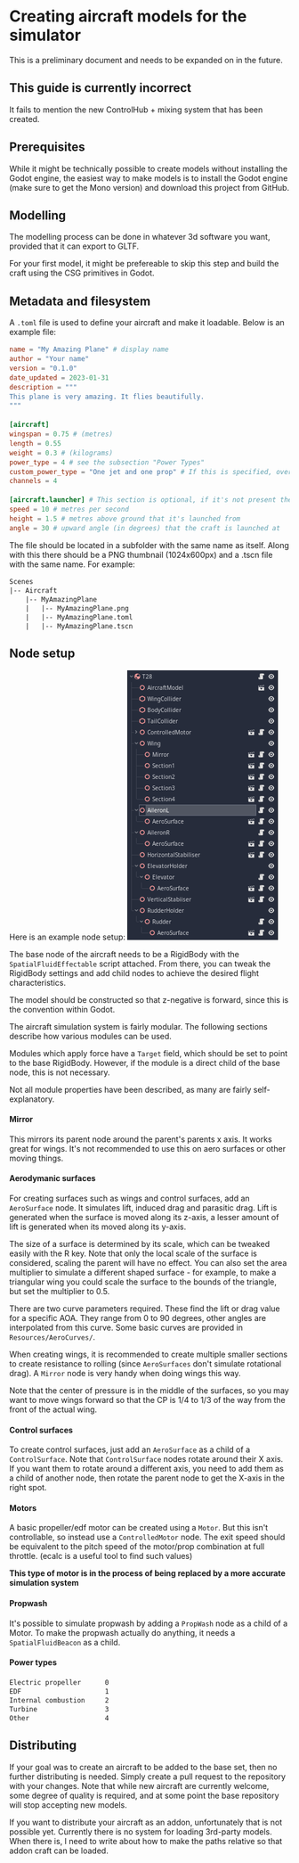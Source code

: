 # Creating aircraft models for the simulator

This is a preliminary document and needs to be expanded on in the future.

## **This guide is currently incorrect**

It fails to mention the new ControlHub + mixing system that has been created.

## Prerequisites

While it might be technically possible to create models without installing the Godot engine, the easiest way to make models is to install the Godot engine (make sure to get the Mono version) and download this project from GitHub.

## Modelling

The modelling process can be done in whatever 3d software you want, provided that it can export to GLTF.

For your first model, it might be prefereable to skip this step and build the craft using the CSG primitives in Godot.

## Metadata and filesystem

A `.toml` file is used to define your aircraft and make it loadable. Below is an example file:

```toml
name = "My Amazing Plane" # display name
author = "Your name"
version = "0.1.0"
date_updated = 2023-01-31
description = """
This plane is very amazing. It flies beautifully.
"""

[aircraft]
wingspan = 0.75 # (metres)
length = 0.55
weight = 0.3 # (kilograms)
power_type = 4 # see the subsection "Power Types"
custom_power_type = "One jet and one prop" # If this is specified, overrides the power type specified above
channels = 4

[aircraft.launcher] # This section is optional, if it's not present then the craft is placed on the ground
speed = 10 # metres per second
height = 1.5 # metres above ground that it's launched from
angle = 30 # upward angle (in degrees) that the craft is launched at
```

The file should be located in a subfolder with the same name as itself. Along with this there should be a PNG thumbnail (1024x600px) and a .tscn file with the same name. For example:
```
Scenes
|-- Aircraft
    |-- MyAmazingPlane
    |   |-- MyAmazingPlane.png
    |   |-- MyAmazingPlane.toml
    |   |-- MyAmazingPlane.tscn
```

## Node setup

Here is an example node setup:
![There should be an image here](./ExampleNodeTree.png)

The base node of the aircraft needs to be a RigidBody with the `SpatialFluidEffectable` script attached. From there, you can tweak the RigidBody settings and add child nodes to achieve the desired flight characteristics.

The model should be constructed so that z-negative is forward, since this is the convention within Godot.

The aircraft simulation system is fairly modular. The following sections describe how various modules can be used.

Modules which apply force have a `Target` field, which should be set to point to the base RigidBody. However, if the module is a direct child of the base node, this is not necessary.

Not all module properties have been described, as many are fairly self-explanatory. 

#### Mirror

This mirrors its parent node around the parent's parents x axis. It works great for wings. It's not recommended to use this on aero surfaces or other moving things.

#### Aerodymanic surfaces

For creating surfaces such as wings and control surfaces, add an `AeroSurface` node. It simulates lift, induced drag and parasitic drag. Lift is generated when the surface is moved along its z-axis, a lesser amount of lift is generated when its moved along its y-axis.

The size of a surface is determined by its scale, which can be tweaked easily with the R key. Note that only the local scale of the surface is considered, scaling the parent will have no effect. You can also set the area multiplier to simulate a different shaped surface - for example, to make a triangular wing you could scale the surface to the bounds of the triangle, but set the multiplier to 0.5.

There are two curve parameters required. These find the lift or drag value for a specific AOA. They range from 0 to 90 degrees, other angles are interpolated from this curve. Some basic curves are provided in `Resources/AeroCurves/`.

When creating wings, it is recommended to create multiple smaller sections to create resistance to rolling (since `AeroSurfaces` don't simulate rotational drag). A `Mirror` node is very handy when doing wings this way.

Note that the center of pressure is in the middle of the surfaces, so you may want to move wings forward so that the CP is 1/4 to 1/3 of the way from the front of the actual wing.

#### Control surfaces

To create control surfaces, just add an `AeroSurface` as a child of a `ControlSurface`. Note that `ControlSurface` nodes rotate around their X axis. If you want them to rotate around a different axis, you need to add them as a child of another node, then rotate the parent node to get the X-axis in the right spot.

#### Motors

A basic propeller/edf motor can be created using a `Motor`. But this isn't controllable, so instead use a `ControlledMotor` node. The exit speed should be equivalent to the pitch speed of the motor/prop combination at full throttle. (ecalc is a useful tool to find such values)

**This type of motor is in the process of being replaced by a more accurate simulation system**

#### Propwash

It's possible to simulate propwash by adding a `PropWash` node as a child of a Motor. To make the propwash actually do anything, it needs a `SpatialFluidBeacon` as a child.

#### Power types
```
Electric propeller      0
EDF                     1
Internal combustion     2
Turbine                 3
Other                   4
```

## Distributing

If your goal was to create an aircraft to be added to the base set, then no further distributing is needed. Simply create a pull request to the repository with your changes. Note that while new aircraft are currently welcome, some degree of quality is required, and at some point the base repository will stop accepting new models.

If you want to distribute your aircraft as an addon, unfortunately that is not possible yet. Currently there is no system for loading 3rd-party models. When there is, I need to write about how to make the paths relative so that addon craft can be loaded.
